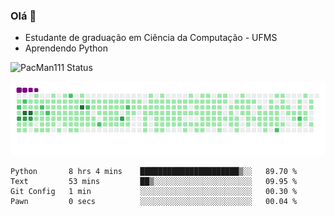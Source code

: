 ### Olá 👋

- Estudante de graduação em Ciência da Computação - UFMS
- Aprendendo Python

![PacMan111 Status](https://github-readme-stats.vercel.app/api?username=pacman111&show_icons=true&theme=gruvbox)
<!--[![Top Linguagens](https://github-readme-stats.vercel.app/api/top-langs/?username=pacman111&layout=compact)](https://github.com/anuraghazra/github-readme-stats) 
-->

![snake gif](https://github.com/PacMan111/PacMan111/blob/output/github-contribution-grid-snake.gif)

<!--START_SECTION:waka-->

```text
Python       8 hrs 4 mins    ██████████████████████▒░░   89.70 %
Text         53 mins         ██▒░░░░░░░░░░░░░░░░░░░░░░   09.95 %
Git Config   1 min           ░░░░░░░░░░░░░░░░░░░░░░░░░   00.30 %
Pawn         0 secs          ░░░░░░░░░░░░░░░░░░░░░░░░░   00.04 %
```

<!--END_SECTION:waka-->
